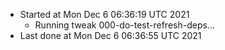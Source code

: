   - Started at Mon Dec  6 06:36:19 UTC 2021
    - Running tweak 000-do-test-refresh-deps...
  - Last done at Mon Dec  6 06:36:55 UTC 2021
